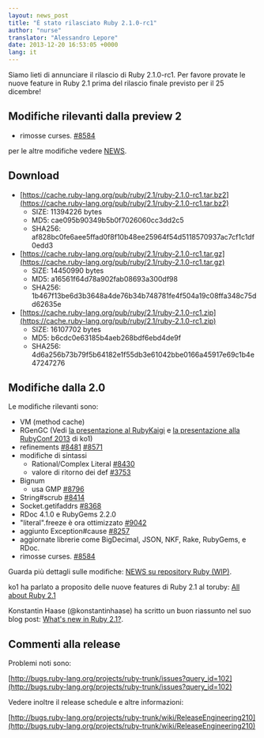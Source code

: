 ```yaml
---
layout: news_post
title: "È stato rilasciato Ruby 2.1.0-rc1"
author: "nurse"
translator: "Alessandro Lepore"
date: 2013-12-20 16:53:05 +0000
lang: it
---
```


Siamo lieti di annunciare il rilascio di Ruby 2.1.0-rc1.
Per favore provate le nuove feature in Ruby 2.1 prima del rilascio finale previsto per il 25 dicembre!

## Modifiche rilevanti dalla preview 2

* rimosse curses. [#8584](http://bugs.ruby-lang.org/issues/8584)

per le altre modifiche vedere [NEWS](https://github.com/ruby/ruby/blob/v2_1_0_rc1/NEWS).

## Download

* [https://cache.ruby-lang.org/pub/ruby/2.1/ruby-2.1.0-rc1.tar.bz2](https://cache.ruby-lang.org/pub/ruby/2.1/ruby-2.1.0-rc1.tar.bz2)
  * SIZE:   11394226 bytes
  * MD5:    cae095b90349b5b0f7026060cc3dd2c5
  * SHA256: af828bc0fe6aee5ffad0f8f10b48ee25964f54d5118570937ac7cf1c1df0edd3
* [https://cache.ruby-lang.org/pub/ruby/2.1/ruby-2.1.0-rc1.tar.gz](https://cache.ruby-lang.org/pub/ruby/2.1/ruby-2.1.0-rc1.tar.gz)
  * SIZE:   14450990 bytes
  * MD5:    a16561f64d78a902fab08693a300df98
  * SHA256: 1b467f13be6d3b3648a4de76b34b748781fe4f504a19c08ffa348c75dd62635e
* [https://cache.ruby-lang.org/pub/ruby/2.1/ruby-2.1.0-rc1.zip](https://cache.ruby-lang.org/pub/ruby/2.1/ruby-2.1.0-rc1.zip)
  * SIZE:   16107702 bytes
  * MD5:    b6cdc0e63185b4aeb268bdf6ebd4de9f
  * SHA256: 4d6a256b73b79f5b64182e1f55db3e61042bbe0166a45917e69c1b4e47247276

## Modifiche dalla 2.0

Le modifiche rilevanti sono:

* VM (method cache)
* RGenGC (Vedi [la presentazione al RubyKaigi](http://rubykaigi.org/2013/talk/S73) e [la presentazione alla RubyConf 2013](http://www.atdot.net/~ko1/activities/rubyconf2013-ko1_pub.pdf) di ko1)
* refinements [#8481](https://bugs.ruby-lang.org/issues/8481) [#8571](https://bugs.ruby-lang.org/issues/8571)
* modifiche di sintassi
  * Rational/Complex Literal [#8430](https://bugs.ruby-lang.org/issues/8430)
  * valore di ritorno dei def [#3753](https://bugs.ruby-lang.org/issues/3753)
* Bignum
  * usa GMP [#8796](https://bugs.ruby-lang.org/issues/8796)
* String#scrub [#8414](https://bugs.ruby-lang.org/issues/8414)
* Socket.getifaddrs [#8368](https://bugs.ruby-lang.org/issues/8368)
* RDoc 4.1.0 e RubyGems 2.2.0
* "literal".freeze è ora ottimizzato [#9042](https://bugs.ruby-lang.org/issues/9042)
* aggiunto Exception#cause [#8257](https://bugs.ruby-lang.org/issues/8257)
* aggiornate librerie come BigDecimal, JSON, NKF, Rake, RubyGems, e RDoc.
* rimosse curses. [#8584](http://bugs.ruby-lang.org/issues/8584)

Guarda più dettagli sulle modifiche: [NEWS su repository Ruby (WIP)](https://github.com/ruby/ruby/blob/v2_1_0_rc1/NEWS).

ko1 ha parlato a proposito delle nuove features di Ruby 2.1 al toruby:
[All about Ruby 2.1](http://www.atdot.net/~ko1/activities/toruby05-ko1.pdf)

Konstantin Haase (@konstantinhaase) ha scritto un buon riassunto nel suo blog
post: [What's new in Ruby 2.1?](http://rkh.im/ruby-2.1).

## Commenti alla release

Problemi noti sono:

[http://bugs.ruby-lang.org/projects/ruby-trunk/issues?query_id=102](http://bugs.ruby-lang.org/projects/ruby-trunk/issues?query_id=102)

Vedere inoltre il release schedule e altre informazioni:

[http://bugs.ruby-lang.org/projects/ruby-trunk/wiki/ReleaseEngineering210](http://bugs.ruby-lang.org/projects/ruby-trunk/wiki/ReleaseEngineering210)
